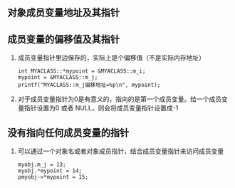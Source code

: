## 对象成员变量地址及其指针

## 成员变量的偏移值及其指针
1. 成员变量指针里边保存的，实际上是个偏移值（不是实际内存地址）
   ```
   int MYACLASS::*mypoint = &MYACLASS::m_i;
   mypoint = &MYACLASS::m_j;
   printf("MYACLASS::m_j偏移地址=%p\n", mypoint);
   ```
2. 对于成员变量指针为0是有意义的，指向的是第一个成员变量。给一个成员变量指针设置为0 或者 NULL，则会将成员变量指针设置成-1

## 没有指向任何成员变量的指针
1. 可以通过一个对象名或者对象成员指针，结合成员变量指针来访问成员变量
   ```
   myobj.m_j = 13;
   myobj.*mypoint = 14;
   pmyobj->*mypoint = 15;
   ```